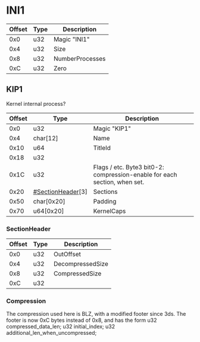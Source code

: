 # INI1

| Offset | Type | Description     |
| ------ | ---- | --------------- |
| 0x0    | u32  | Magic "INI1"    |
| 0x4    | u32  | Size            |
| 0x8    | u32  | NumberProcesses |
| 0xC    | u32  | Zero            |

## KIP1

Kernel internal
process?

| Offset | Type                                              | Description                                                               |
| ------ | ------------------------------------------------- | ------------------------------------------------------------------------- |
| 0x0    | u32                                               | Magic "KIP1"                                                              |
| 0x4    | char\[12\]                                        | Name                                                                      |
| 0x10   | u64                                               | TitleId                                                                   |
| 0x18   | u32                                               |                                                                           |
| 0x1C   | u32                                               | Flags / etc. Byte3 bit0-2: compression-enable for each section, when set. |
| 0x20   | [\#SectionHeader](#SectionHeader "wikilink")\[3\] | Sections                                                                  |
| 0x50   | char\[0x20\]                                      | Padding                                                                   |
| 0x70   | u64\[0x20\]                                       | KernelCaps                                                                |

### SectionHeader

| Offset | Type | Description      |
| ------ | ---- | ---------------- |
| 0x0    | u32  | OutOffset        |
| 0x4    | u32  | DecompressedSize |
| 0x8    | u32  | CompressedSize   |
| 0xC    | u32  |                  |

### Compression

The compression used here is BLZ, with a modified footer since 3ds. The
footer is now 0xC bytes instead of 0x8, and has the form u32
compressed\_data\_len; u32 initial\_index; u32
additional\_len\_when\_uncompressed;
